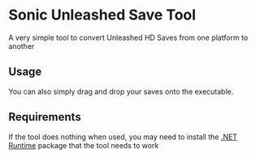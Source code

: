 # Sonic Unleashed Save Tool
A very simple tool to convert Unleashed HD Saves from one platform to another

## Usage
You can also simply drag and drop your saves onto the executable.

## Requirements
If the tool does nothing when used, you may need to install the [.NET Runtime](https://aka.ms/dotnet-core-applaunch?missing_runtime=true&arch=x64&rid=win10-x64&apphost_version=8.0) package that the tool needs to work
